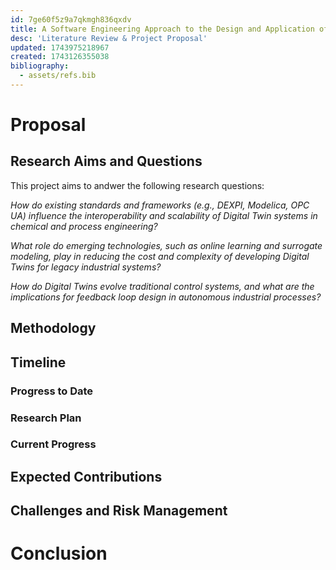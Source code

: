 ```yaml
---
id: 7ge60f5z9a7qkmgh836qxdv
title: A Software Engineering Approach to the Design and Application of Digital Twins in Industrial Chemical Processes
desc: 'Literature Review & Project Proposal'
updated: 1743975218967
created: 1743126355038
bibliography:
  - assets/refs.bib
---
```


<!---
% Segue from lit review, talking about what gaps and potential new research ideas there are.


% talk about the need for a generalised method of building digital twins, and how this could be achieved.


% From the literature, start to identify some of the key characteristics that will aid in the development of a generalised method of building digital twins.


% Discuss research questions, methodology for development - pull from the proposal i've already written.

- Wrap up by explaining how you can tell if the project is successful.

-->

# Proposal

## Research Aims and Questions

<!---
The core questions or hypotheses you're trying to answer.
Often phrased clearly and precisely, e.g.:
"To investigate whether..."
"How can X be improved by Y?"
-->

This project aims to andwer the following research questions:

*How do existing standards and frameworks (e.g., DEXPI, Modelica, OPC UA) influence the interoperability and scalability of Digital Twin systems in chemical and process engineering?*

*What role do emerging technologies, such as online learning and surrogate modeling, play in reducing the cost and complexity of developing Digital Twins for legacy industrial systems?*


*How do Digital Twins evolve traditional control systems, and what are the implications for feedback loop design in autonomous industrial processes?*


## Methodology
<!--
How will you answer your research questions?
Details of methods, experiments, case studies, simulations, or theoretical frameworks.
Tools, data sources, analysis techniques.
-->

## Timeline

### Progress to Date


### Research Plan

<!---
Research plan
A Gantt chart or milestones (e.g. months 6–12: prototype; 12–18: case study).
Break it down to show progress made and what’s coming.
-->


### Current Progress
<!---
What you've done: experiments, models, code, papers, reviews, etc.
Can include early results or pilot studies.
-->

## Expected Contributions

<!--
What will your research contribute to knowledge, practice, or theory?
How will it make a difference?
-->

## Challenges and Risk Management

<!---
What are the uncertainties or limitations?
How will you address or mitigate them?
Ethical considerations
-->

# Conclusion